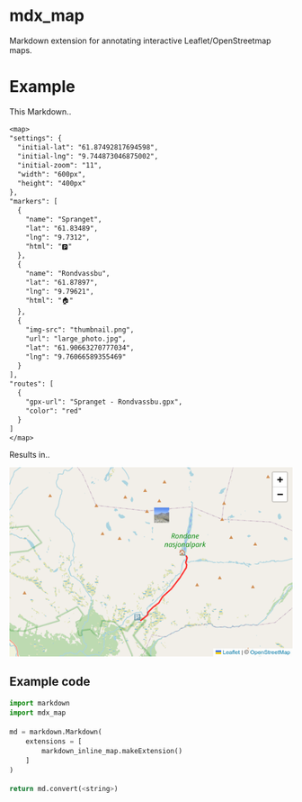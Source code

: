 # mdx_map

Markdown extension for annotating interactive Leaflet/OpenStreetmap maps.

# Example

This Markdown..

```
<map>
"settings": {
  "initial-lat": "61.87492817694598",
  "initial-lng": "9.744873046875002",
  "initial-zoom": "11",
  "width": "600px",
  "height": "400px"
},
"markers": [
  {
    "name": "Spranget",
    "lat": "61.83489",
    "lng": "9.7312",
    "html": "🅿️"
  },
  {
    "name": "Rondvassbu",
    "lat": "61.87897",
    "lng": "9.79621",
    "html": "🏠️"
  },
  {
    "img-src": "thumbnail.png",
    "url": "large_photo.jpg",
    "lat": "61.90663270777034",
    "lng": "9.76066589355469"
  }
],
"routes": [
  {
    "gpx-url": "Spranget - Rondvassbu.gpx",
    "color": "red"
  }
]
</map>
```

Results in..

![Example map](example.png)


## Example code

```python
import markdown
import mdx_map

md = markdown.Markdown(
	extensions = [
		markdown_inline_map.makeExtension()
	]
)

return md.convert(<string>)
```
